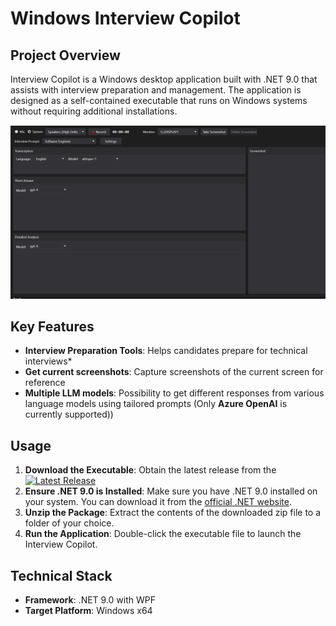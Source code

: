 # Windows Interview Copilot

## Project Overview

Interview Copilot is a Windows desktop application built with .NET 9.0 that assists with interview preparation and management. The application is designed as a self-contained executable that runs on Windows systems without requiring additional installations.

![Interview Copilot Application](Resources/View.png)

## Key Features

- **Interview Preparation Tools**: Helps candidates prepare for technical interviews*
- **Get current screenshots**: Capture screenshots of the current screen for reference
- **Multiple LLM models**: Possibility to get different responses from various language models using tailored prompts (Only **Azure OpenAI** is currently supported)) 

## Usage

1. **Download the Executable**: Obtain the latest release from the [![Latest Release](https://img.shields.io/github/v/release/AndMu/Interview.Copilot)](https://github.com/AndMu/Interview.Copilot/releases/latest)
2. **Ensure .NET 9.0 is Installed**: Make sure you have .NET 9.0 installed on your system. You can download it from the [official .NET website](https://dotnet.microsoft.com/download/dotnet/9.0).
3. **Unzip the Package**: Extract the contents of the downloaded zip file to a folder of your choice.
4. **Run the Application**: Double-click the executable file to launch the Interview Copilot.

## Technical Stack

- **Framework**: .NET 9.0 with WPF
- **Target Platform**: Windows x64

